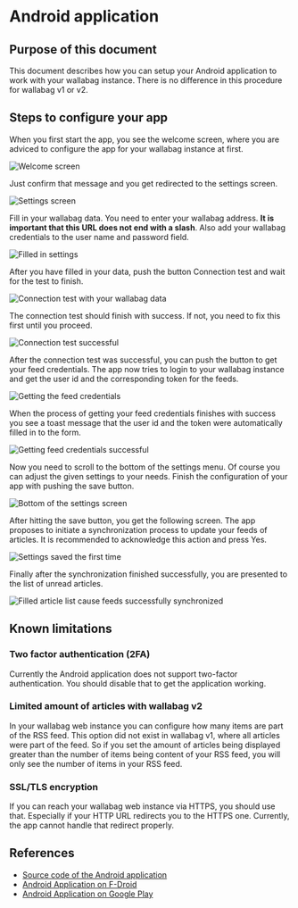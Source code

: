 # Android application

## Purpose of this document

This document describes how you can setup your Android application to
work with your wallabag instance. There is no difference in this
procedure for wallabag v1 or v2.

## Steps to configure your app

When you first start the app, you see the welcome screen, where you are
adviced to configure the app for your wallabag instance at first.

![Welcome screen](../../img/user/android_welcome_screen.en.png)

Just confirm that message and you get redirected to the settings screen.

![Settings screen](../../img/user/android_configuration_screen.en.png)

Fill in your wallabag data. You need to enter your wallabag address.
**It is important that this URL does not end with a slash**. Also add
your wallabag credentials to the user name and password field.

![Filled in settings](../../img/user/android_configuration_filled_in.en.png)

After you have filled in your data, push the button Connection test and
wait for the test to finish.

![Connection test with your wallabag data](../../img/user/android_configuration_connection_test.en.png)

The connection test should finish with success. If not, you need to fix
this first until you proceed.

![Connection test successful](../../img/user/android_configuration_connection_test_success.en.png)

After the connection test was successful, you can push the button to get
your feed credentials. The app now tries to login to your wallabag
instance and get the user id and the corresponding token for the feeds.

![Getting the feed credentials](../../img/user/android_configuration_get_feed_credentials.en.png)

When the process of getting your feed credentials finishes with success
you see a toast message that the user id and the token were
automatically filled in to the form.

![Getting feed credentials successful](../../img/user/android_configuration_feed_credentials_automatically_filled_in.en.png)

Now you need to scroll to the bottom of the settings menu. Of course you
can adjust the given settings to your needs. Finish the configuration of
your app with pushing the save button.

![Bottom of the settings screen](../../img/user/android_configuration_scroll_bottom.en.png)

After hitting the save button, you get the following screen. The app
proposes to initiate a synchronization process to update your feeds of
articles. It is recommended to acknowledge this action and press Yes.

![Settings saved the first time](../../img/user/android_configuration_saved_feed_update.en.png)

Finally after the synchronization finished successfully, you are
presented to the list of unread articles.

![Filled article list cause feeds successfully synchronized](../../img/user/android_unread_feed_synced.en.png)

## Known limitations


### Two factor authentication (2FA)

Currently the Android application does not support two-factor
authentication. You should disable that to get the application working.

### Limited amount of articles with wallabag v2

In your wallabag web instance you can configure how many items are part
of the RSS feed. This option did not exist in wallabag v1, where all
articles were part of the feed. So if you set the amount of articles
being displayed greater than the number of items being content of your
RSS feed, you will only see the number of items in your RSS feed.

### SSL/TLS encryption

If you can reach your wallabag web instance via HTTPS, you should use
that. Especially if your HTTP URL redirects you to the HTTPS one.
Currently, the app cannot handle that redirect properly.

## References


-   [Source code of the Android
    application](https://github.com/wallabag/android-app)
-   [Android Application on
    F-Droid](https://f-droid.org/repository/browse/?fdfilter=wallabag&fdid=fr.gaulupeau.apps.InThePoche)
-   [Android Application on Google
    Play](https://play.google.com/store/apps/details?id=fr.gaulupeau.apps.InThePoche)
